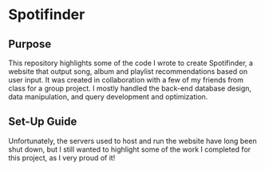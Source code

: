 # Spotifinder
## Purpose
This repository highlights some of the code I wrote to create Spotifinder, a website that output song, album and playlist recommendations based on user input. It was created in collaboration with a few of my friends from class for a group project. I mostly handled the back-end database design, data manipulation, and query development and optimization.
## Set-Up Guide
Unfortunately, the servers used to host and run the website have long been shut down, but I still wanted to highlight some of the work I completed for this project, as I very proud of it!
